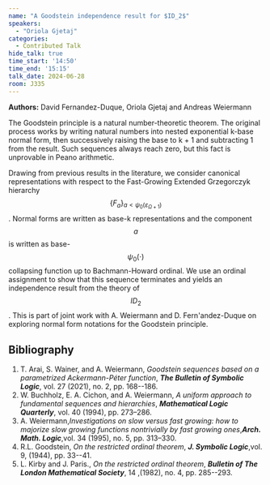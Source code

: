 ```yaml
---
name: "A Goodstein independence result for $ID_2$"
speakers:
  - "Oriola Gjetaj"
categories:
  - Contributed Talk
hide_talk: true
time_start: '14:50'
time_end: '15:15'
talk_date: 2024-06-28
room: J335
---
```


**Authors:** David Fernandez-Duque, Oriola Gjetaj and Andreas Weiermann






The Goodstein principle is a natural number-theoretic theorem. The original process works by writing natural numbers into nested exponential k-base normal form, then successively raising the base to k + 1 and subtracting 1 from the result. Such sequences always reach zero, but this fact is unprovable in Peano arithmetic.   

Drawing from previous results in the literature, we consider canonical representations with respect to the Fast-Growing Extended Grzegorczyk hierarchy 
$$\{F_{a}\}_{a<\psi_0(\varepsilon_{\Omega+1})}$$. Normal forms are written as base-k representations and the component $$a$$ is written as base-$$\psi_0(\cdot)$$ collapsing function up to Bachmann-Howard ordinal. We use an ordinal assignment to show that this sequence terminates and yields an independence result from the theory of $$ID_2$$.
This is part of joint work with A. Weiermann and D. Fern\'andez-Duque on exploring normal form notations for the Goodstein principle.


## Bibliography


1. T. Arai, S. Wainer, and A. Weiermann, _Goodstein sequences based on a parametrized Ackermann-Péter function_, **_The Bulletin of Symbolic Logic_**, vol. 27 (2021), no. 2, pp. 168--186.
2. W. Buchholz, E. A. Cichon, and A. Weiermann, _A uniform approach to fundamental sequences and hierarchies_, **_Mathematical Logic Quarterly_**, vol. 40 (1994), pp. 273–286.
3. A. Weiermann,_Investigations on slow versus fast growing: how to majorize slow growing functions nontrivially by fast growing ones_,**_Arch. Math. Logic_**,vol. 34 (1995), no. 5, pp. 313–330.
4. R.L. Goodstein, _On the restricted ordinal theorem_, **_J. Symbolic Logic_**,vol. 9,  (1944),  pp. 33--41. 
5. L. Kirby and J. Paris., _On the restricted ordinal theorem_, **_Bulletin of The London Mathematical Society_**, 14 ,(1982), no. 4, pp. 285--293. 






